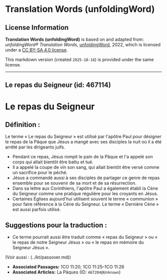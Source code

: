 # Translation Words (unfoldingWord)

## License Information

**Translation Words (unfoldingWord)** is based on and adapted from: _unfoldingWord® Translation Words_, [unfoldingWord](https://unfoldingword.org/utw), 2022, which is licensed under a [CC BY-SA 4.0 license](https://creativecommons.org/licenses/by-sa/4.0/legalcode.en).

This markdown version (created `2025-10-16`) is provided under the same license.



--------------------------------

## Le repas du Seigneur (id: 467114)

Le repas du Seigneur
====================

Définition :
------------

Le terme « Le repas du Seigneur » est utilisé par l'apôtre Paul pour désigner le repas de la Pâque que Jésus a mangé avec ses disciples la nuit où il a été arrêté par les dirigeants juifs.

* Pendant ce repas, Jésus rompit le pain de la Pâque et l'a appelé son corps qui allait bientôt être battu et tué.
* Il a appelé la coupe de vin son sang, qui allait bientôt être versé comme un sacrifice pour le péché.
* Jésus a commandé aussi à ses disciples de partager ce genre de repas ensemble pour se souvenir de sa mort et de sa résurrection.
* Dans sa lettre aux Corinthiens, l'apôtre Paul a également établi la Cène du Seigneur comme une pratique régulière pour les croyants en Jésus.
* Certaines Églises aujourd'hui utilisent souvent le terme « communion » pour faire référence à la Cène du Seigneur. Le terme « Dernière Cène » est aussi parfois utilisé.

Suggestions pour la traduction :
--------------------------------

* Ce terme pourrait aussi être traduit comme « repas du Seigneur » ou « le repas de notre Seigneur Jésus » ou « le repas en mémoire du Seigneur Jésus ».

(Voir aussi : (../kt/passover.md))

* **Associated Passages:** 1CO 11:20; 1CO 11:25–1CO 11:26
* **Associated Articles:** La Pâques (ID: `467204@Unknown`)


